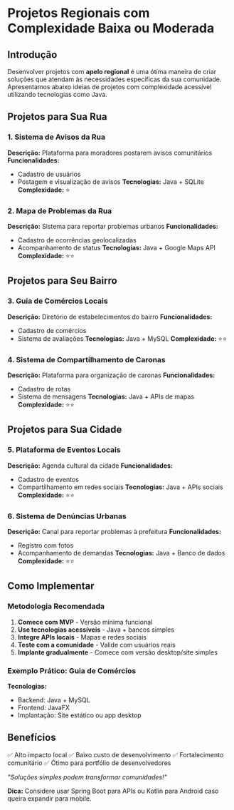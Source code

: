 # Projetos Regionais com Complexidade Baixa ou Moderada

## Introdução

Desenvolver projetos com **apelo regional** é uma ótima maneira de criar soluções que atendam às necessidades específicas da sua comunidade. Apresentamos abaixo ideias de projetos com complexidade acessível utilizando tecnologias como Java.

## Projetos para Sua Rua

### 1. Sistema de Avisos da Rua

**Descrição:** Plataforma para moradores postarem avisos comunitários
**Funcionalidades:**

- Cadastro de usuários
- Postagem e visualização de avisos
  **Tecnologias:** Java + SQLite
  **Complexidade:** ⭐

### 2. Mapa de Problemas da Rua

**Descrição:** Sistema para reportar problemas urbanos
**Funcionalidades:**

- Cadastro de ocorrências geolocalizadas
- Acompanhamento de status
  **Tecnologias:** Java + Google Maps API
  **Complexidade:** ⭐⭐

## Projetos para Seu Bairro

### 3. Guia de Comércios Locais

**Descrição:** Diretório de estabelecimentos do bairro
**Funcionalidades:**

- Cadastro de comércios
- Sistema de avaliações
  **Tecnologias:** Java + MySQL
  **Complexidade:** ⭐⭐

### 4. Sistema de Compartilhamento de Caronas

**Descrição:** Plataforma para organização de caronas
**Funcionalidades:**

- Cadastro de rotas
- Sistema de mensagens
  **Tecnologias:** Java + APIs de mapas
  **Complexidade:** ⭐⭐

## Projetos para Sua Cidade

### 5. Plataforma de Eventos Locais

**Descrição:** Agenda cultural da cidade
**Funcionalidades:**

- Cadastro de eventos
- Compartilhamento em redes sociais
  **Tecnologias:** Java + APIs sociais
  **Complexidade:** ⭐⭐

### 6. Sistema de Denúncias Urbanas

**Descrição:** Canal para reportar problemas à prefeitura
**Funcionalidades:**

- Registro com fotos
- Acompanhamento de demandas
  **Tecnologias:** Java + Banco de dados
  **Complexidade:** ⭐⭐

## Como Implementar

### Metodologia Recomendada

1. **Comece com MVP** - Versão mínima funcional
2. **Use tecnologias acessíveis** - Java + bancos simples
3. **Integre APIs locais** - Mapas e redes sociais
4. **Teste com a comunidade** - Valide com usuários reais
5. **Implante gradualmente** - Comece com versão desktop/site simples

### Exemplo Prático: Guia de Comércios

**Tecnologias:**

- Backend: Java + MySQL
- Frontend: JavaFX
- Implantação: Site estático ou app desktop

## Benefícios

✅ Alto impacto local
✅ Baixo custo de desenvolvimento
✅ Fortalecimento comunitário
✅ Ótimo para portfólio de desenvolvedores

_"Soluções simples podem transformar comunidades!"_

**Dica:** Considere usar Spring Boot para APIs ou Kotlin para Android caso queira expandir para mobile.

